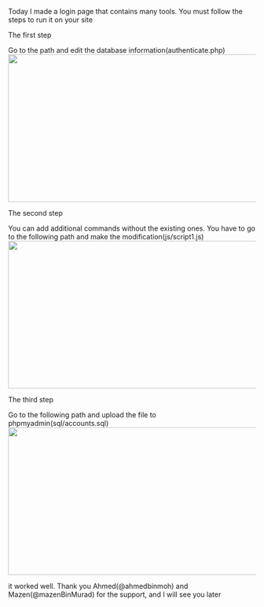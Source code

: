Today I made a login page that contains many tools. You must follow the steps to run it on your site

The first step

Go to the path and edit the database information(authenticate.php)
<img src="https://k.top4top.io/p_1878lrbob1.png" width="600" height="300">

The second step

You can add additional commands without the existing ones. You have to go to the following path and make the modification(js/script1.js)
<img src="https://j.top4top.io/p_18784ypw61.png" width="600" height="300">

The third step

Go to the following path and upload the file to phpmyadmin(sql/accounts.sql)
<img src="https://a.top4top.io/p_1878nk9471.png" width="600" height="300">

it worked well. Thank you Ahmed(@ahmedbinmoh) and Mazen(@mazenBinMurad) for the support, and I will see you later
